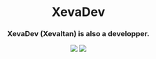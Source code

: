 <div align="center">
  <h1> XevaDev </h1>
  <h3> XevaDev (Xevaltan) is also a developper. </h3>

  <img src="https://github-readme-stats.vercel.app/api/top-langs/?username=XevaDev&theme=radical&langs_count=3&count_private=true&locale=fr">
  <img src="https://github-readme-stats.vercel.app/api?username=XevaDev&theme=radical&show_icons=true&locale=fr&count_private=true">
</div>
